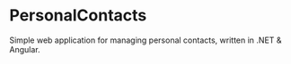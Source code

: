 # PersonalContacts

Simple web application for managing personal contacts, written in .NET & Angular.
